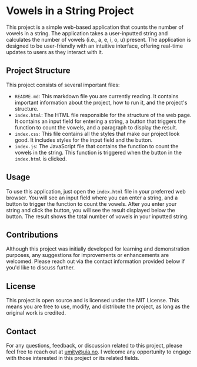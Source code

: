 # Vowels in a String Project

This project is a simple web-based application that counts the number of vowels in a string. The application takes a user-inputted string and calculates the number of vowels (i.e., a, e, i, o, u) present. The application is designed to be user-friendly with an intuitive interface, offering real-time updates to users as they interact with it.

## Project Structure

This project consists of several important files:

- `README.md`: This markdown file you are currently reading. It contains important information about the project, how to run it, and the project's structure.
- `index.html`: The HTML file responsible for the structure of the web page. It contains an input field for entering a string, a button that triggers the function to count the vowels, and a paragraph to display the result.
- `index.css`: This file contains all the styles that make our project look good. It includes styles for the input field and the button.
- `index.js`: The JavaScript file that contains the function to count the vowels in the string. This function is triggered when the button in the `index.html` is clicked.

## Usage

To use this application, just open the `index.html` file in your preferred web browser. You will see an input field where you can enter a string, and a button to trigger the function to count the vowels. After you enter your string and click the button, you will see the result displayed below the button. The result shows the total number of vowels in your inputted string.

## Contributions

Although this project was initially developed for learning and demonstration purposes, any suggestions for improvements or enhancements are welcomed. Please reach out via the contact information provided below if you'd like to discuss further.

## License

This project is open source and is licensed under the MIT License. This means you are free to use, modify, and distribute the project, as long as the original work is credited.

## Contact

For any questions, feedback, or discussion related to this project, please feel free to reach out at [umity@uia.no](mailto:umity@uia.no). I welcome any opportunity to engage with those interested in this project or its related fields.
